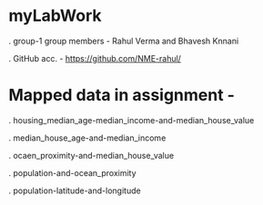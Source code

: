 # myLabWork

. group-1
group members - Rahul Verma and Bhavesh Knnani

. GitHub acc. - https://github.com/NME-rahul/

# Mapped data in assignment - 
. housing_median_age-median_income-and-median_house_value

. median_house_age-and-median_income

. ocaen_proximity-and-median_house_value

. population-and-ocean_proximity

. population-latitude-and-longitude
